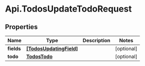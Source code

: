 # Api.TodosUpdateTodoRequest

## Properties
Name | Type | Description | Notes
------------ | ------------- | ------------- | -------------
**fields** | [**[TodosUpdatingField]**](TodosUpdatingField.md) |  | [optional] 
**todo** | [**TodosTodo**](TodosTodo.md) |  | [optional] 


